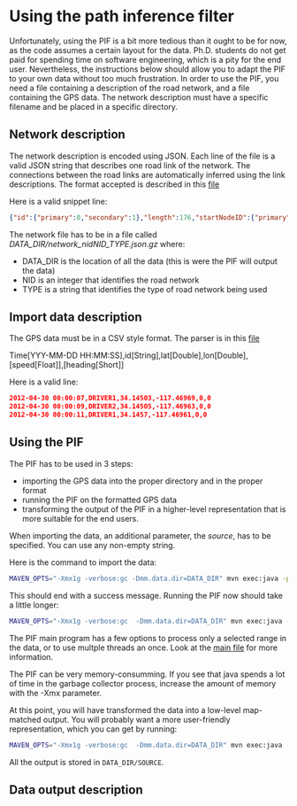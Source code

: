 

Using the path inference filter
================================

Unfortunately, using the PIF is a bit more tedious than it ought to be for now, as the code assumes a certain layout for the data.
Ph.D. students do not get paid for spending time on software engineering, which is a pity for the end user. Nevertheless, 
the instructions below should allow you to adapt the PIF to your own data without too much frustration.
In order to use the PIF, you need a file containing a description of the road network, and a file containing the GPS data. 
The network description must have a specific filename and be placed in a specific directory.

Network description
--------------------

The network description is encoded using JSON. 
Each line of the file is a valid JSON string that describes one road link of the network. The connections
between the road links are automatically inferred using the link descriptions.
The format accepted is described in this [file](https://github.com/calpath/open-traffic/blob/master/NETCONFIG/src/main/scala/edu/berkeley/path/bots/network/gen/GenericLinkRepresentation.scala)

Here is a valid snippet line:
```json
{"id":{"primary":0,"secondary":1},"length":176,"startNodeID":{"primary":0,"secondary":1},"endNodeID":{"primary":1,"secondary":1},"geom":{"points":[{"lat":6.0618600000000,"lon":49.8306900000000,"srid":4326},{"lat":6.0617100000000,"lon":49.8291200000000,"srid":4326}]},"endFeature":"none","numLanes":1,"speedLimit":2.7500000000000}
```

The network file has to be in a file called *DATA_DIR/network_nidNID_TYPE.json.gz* where:
- DATA_DIR is the location of all the data (this is were the PIF will output the data)
- NID is an integer that identifies the road network
- TYPE is a string that identifies the type of road network being used


Import data description
------------------------

The GPS data must be in a CSV style format. The parser is in this [file](https://github.com/calpath/open-traffic/blob/master/NETCONFIG_IO/src/main/scala/edu/berkeley/path/bots/netconfig/io/json/ImportData.scala)

 Time[YYY-MM-DD HH:MM:SS],id[String],lat[Double],lon[Double],[speed[Float]],[heading[Short]]
 
Here is a valid line:

```json
2012-04-30 00:00:07,DRIVER1,34.14503,-117.46969,0,0
2012-04-30 00:00:09,DRIVER2,34.14505,-117.46963,0,0
2012-04-30 00:00:11,DRIVER1,34.1457,-117.46961,0,0
```

Using the PIF
--------------

The PIF has to be used in 3 steps:
- importing the GPS data into the proper directory and in the proper format
- running the PIF on the formatted GPS data
- transforming the output of the PIF in a higher-level representation that is more suitable for the end users.

When importing the data, an additional parameter, the *source*, has to be specified. You can use any non-empty string.

Here is the command to import the data:

```bash
MAVEN_OPTS="-Xmx1g -verbose:gc -Dmm.data.dir=DATA_DIR" mvn exec:java -pl NETCONFIG_IO -Dexec.mainClass="netconfig.io.json.ImportProbeData" -Dexec.args="--nid NID --feed SOURCE --file MY_INPUT_FILE.csv.gz --format csv1"
```

This should end with a success message. Running the PIF now should take a little longer:

```bash
MAVEN_OPTS="-Xmx1g -verbose:gc  -Dmm.data.dir=DATA_DIR" mvn exec:java -pl PATH_INFERENCE_IO -Dexec.mainClass="pif.run.RunPif" -Dexec.args="--nid NID --feed SOURCE --net-type TYPE"
```
The PIF main program has a few options to process only a selected range in the data, or to use multple threads an once. Look at the [main file]() for 
more information.

The PIF can be very memory-consumming. If you see that java spends a lot of time in the garbage collector process, increase the amount of memory with the -Xmx parameter.

At this point, you will have transformed the data into a low-level map-matched output. You will probably want a more user-friendly representation, which you can get by running:

```bash
MAVEN_OPTS="-Xmx1g -verbose:gc  -Dmm.data.dir=DATA_DIR" mvn exec:java -pl PATH_INFERENCE_IO -Dexec.mainClass="pif.run.MapDataGeneric" -Dexec.args="--nid NID --feed SOURCE --net-type TYPE --actions traj,tspot,routett --extended-info true"
```

All the output is stored in `DATA_DIR/SOURCE`.

Data output description
------------------------